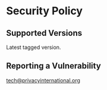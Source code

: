 # Security Policy

## Supported Versions

Latest tagged version.

## Reporting a Vulnerability

tech@privacyinternational.org
